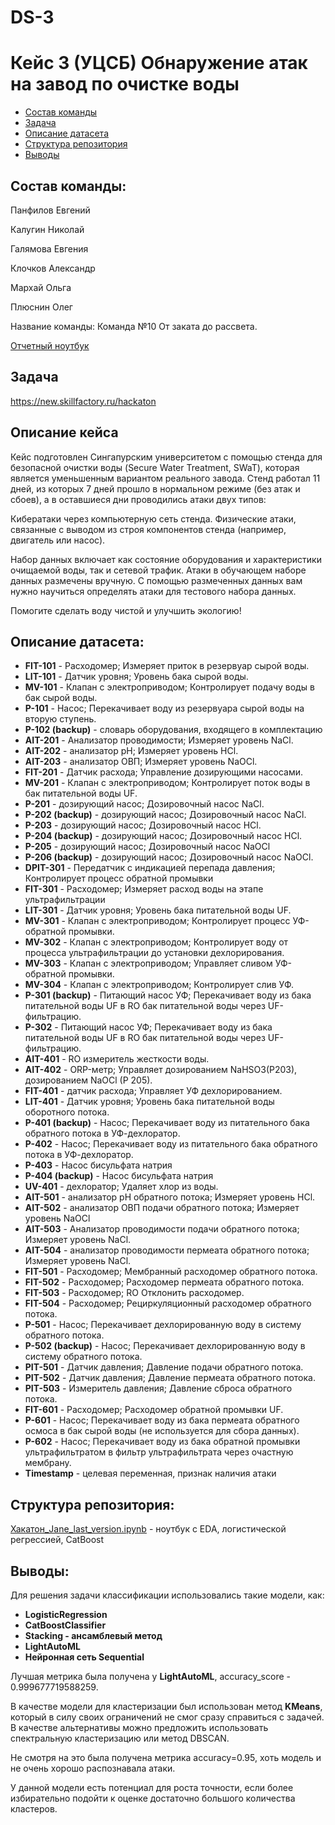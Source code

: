 # DS-3
# Кейс 3 (УЦСБ) Обнаружение атак на завод по очистке воды

<!-- vim-markdown-toc Redcarpet -->

* [Состав команды](#состав-команды)
* [Задача](#задача)
* [Описание датасета](#описание-датасета)
* [Структура репозитория](#структура-репозитория)
* [Выводы](#выводы)

<!-- vim-markdown-toc -->

## Состав команды: 
Панфилов Евгений

Калугин Николай

Галямова Евгения

Клочков Александр

Мархай Ольга

Плюснин Олег

Название команды: Команда №10 От заката до рассвета.

[Отчетный ноутбук](Choose_a_car_profitably2.ipynb)

## Задача

https://new.skillfactory.ru/hackaton

##  Описание кейса
Кейс подготовлен Сингапурским университетом c помощью стенда для безопасной очистки воды (Secure Water Treatment, SWaT), которая является уменьшенным вариантом реального завода. Стенд работал 11 дней, из которых 7 дней прошло в нормальном режиме (без атак и сбоев), а в оставшиеся дни проводились атаки двух типов:

Кибератаки через компьютерную сеть стенда. Физические атаки, связанные с выводом из строя компонентов стенда (например, двигатель или насос).

Набор данных включает как состояние оборудования и характеристики очищаемой воды, так и сетевой трафик. Атаки в обучающем наборе данных размечены вручную. С помощью размеченных данных вам нужно научиться определять атаки для тестового набора данных.

Помогите сделать воду чистой и улучшить экологию!

## Описание датасета:
- **FIT-101** - Расходомер; Измеряет приток в резервуар сырой воды.
- **LIT-101** - Датчик уровня; Уровень бака сырой воды.
- **MV-101** - Клапан с электроприводом; Контролирует подачу воды в бак сырой воды.
- **P-101** - Насос; Перекачивает воду из резервуара сырой воды на вторую ступень.
- **P-102 (backup)** - cловарь оборудования, входящего в комплектацию
- **AIT-201** - Анализатор проводимости; Измеряет уровень NaCl.
- **AIT-202** - анализатор pH; Измеряет уровень HCl.
- **AIT-203** - анализатор ОВП; Измеряет уровень NaOCl.
- **FIT-201** - Датчик расхода; Управление дозирующими насосами.
- **MV-201** - Клапан с электроприводом; Контролирует поток воды в бак питательной воды UF.
- **P-201** - дозирующий насос; Дозировочный насос NaCl.
- **P-202 (backup)** - дозирующий насос; Дозировочный насос NaCl.
- **P-203** - дозирующий насос; Дозировочный насос HCl.
- **P-204 (backup)** - дозирующий насос; Дозировочный насос HCl.
- **P-205** - дозирующий насос; Дозировочный насос NaOCl
- **P-206 (backup)** - дозирующий насос; Дозировочный насос NaOCl.
- **DPIT-301** - Передатчик с индикацией перепада давления; Контролирует процесс обратной промывки
- **FIT-301** - Расходомер; Измеряет расход воды на этапе ультрафильтрации
- **LIT-301** - Датчик уровня; Уровень бака питательной воды UF.
- **MV-301** - Клапан с электроприводом; Контролирует процесс УФ-обратной промывки.
- **MV-302** - Клапан с электроприводом; Контролирует воду от процесса ультрафильтрации до установки дехлорирования.
- **MV-303** - Клапан с электроприводом; Управляет сливом УФ-обратной промывки.
- **MV-304** - Клапан с электроприводом; Контролирует слив УФ.
- **P-301 (backup)** - Питающий насос УФ; Перекачивает воду из бака питательной воды UF в RO
бак питательной воды через UF-фильтрацию.
- **P-302** - Питающий насос УФ; Перекачивает воду из бака питательной воды UF в RO
бак питательной воды через UF-фильтрацию.
- **AIT-401** - RO измеритель жесткости воды.
- **AIT-402** - ORP-метр; Управляет дозированием NaHSO3(P203), дозированием NaOCl
(P 205).
- **FIT-401** - датчик расхода; Управляет УФ дехлорированием.
- **LIT-401** - Датчик уровня; Уровень бака питательной воды оборотного потока.
- **P-401 (backup)** - Насос; Перекачивает воду из питательного бака обратного потока в УФ-дехлоратор.
- **P-402** - Насос; Перекачивает воду из питательного бака обратного потока в УФ-дехлоратор.
- **P-403** - Насос бисульфата натрия
- **P-404 (backup)** - Насос бисульфата натрия
- **UV-401** - дехлоратор; Удаляет хлор из воды.
- **AIT-501** - анализатор pH обратного потока; Измеряет уровень HCl.
- **AIT-502** - анализатор ОВП подачи обратного потока; Измеряет уровень NaOCl
- **AIT-503** - Анализатор проводимости подачи обратного потока; Измеряет уровень NaCl.
- **AIT-504** - анализатор проводимости пермеата обратного потока; Измеряет уровень NaCl.
- **FIT-501** - Расходомер; Мембранный расходомер обратного потока.
- **FIT-502** - Расходомер; Расходомер пермеата обратного потока.
- **FIT-503** - Расходомер; RO Отклонить расходомер.
- **FIT-504** - Расходомер; Рециркуляционный расходомер обратного потока.
- **P-501** - Насос; Перекачивает дехлорированную воду в систему обратного потока.
- **P-502 (backup)** - Насос; Перекачивает дехлорированную воду в систему обратного потока.
- **PIT-501** - Датчик давления; Давление подачи обратного потока.
- **PIT-502** - Датчик давления; Давление пермеата обратного потока.
- **PIT-503** - Измеритель давления; Давление сброса обратного потока.
- **FIT-601** - Расходомер; Расходомер обратной промывки UF.
- **P-601** - Насос; Перекачивает воду из бака пермеата обратного осмоса в бак сырой воды
(не используется для сбора данных).
- **P-602** - Насос; Перекачивает воду из бака обратной промывки ультрафильтратом в фильтр ультрафильтрата через очастную мембрану.
- **Timestamp** - целевая переменная, признак наличия атаки


## Структура репозитория:

[Хакатон_Jane_last_version.ipynb]() - ноутбук с EDA, логистической регрессией, CatBoost 

## Выводы:
Для решения задачи классификации использовались такие модели, как:

- **LogisticRegression**
- **CatBoostClassifier**
- **Stacking - ансамблевый метод**
- **LightAutoML**
- **Нейронная сеть Sequential**

Лучшая метрика была получена у **LightAutoML**, accuracy_score - 0.999677719588259.


В качестве модели для кластеризации был использован метод **KMeans**, который в силу своих ограничений не смог сразу справиться с задачей. В качестве альтернативы можно предложить использовать спектральную кластеризацию или метод DBSCAN.

Не смотря на это была получена метрика accuracy=0.95, хоть модель и не очень хорошо распознавала атаки.

У данной модели есть потенциал для роста точности, если более избирательно подойти к оценке достаточно большого количества кластеров.
